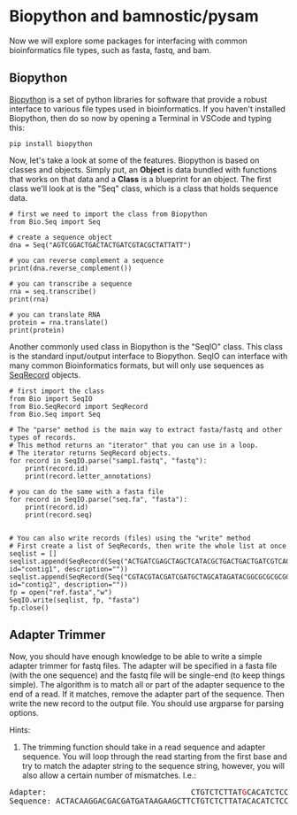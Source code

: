 # Biopython and bamnostic/pysam

Now we will explore some packages for interfacing with common bioinformatics file types, such as fasta, fastq, and bam. 

## Biopython

[Biopython](https://biopython.org/) is a set of python libraries for software that provide a robust interface to various file types used in bioinformatics. If you haven't installed Biopython, then do so now by opening a Terminal in VSCode and typing this:

	pip install biopython

Now, let's take a look at some of the features. Biopython is based on classes and objects. Simply put, an **Object** is data bundled with functions that works on that data and a **Class** is a blueprint for an object. The first class we'll look at is the "Seq" class, which is a class that holds sequence data.

```
# first we need to import the class from Biopython
from Bio.Seq import Seq

# create a sequence object
dna = Seq("AGTCGGACTGACTACTGATCGTACGCTATTATT")

# you can reverse complement a sequence
print(dna.reverse_complement())

# you can transcribe a sequence
rna = seq.transcribe()
print(rna)

# you can translate RNA
protein = rna.translate()
print(protein)
```

Another commonly used class in Biopython is the "SeqIO" class. This class is the standard input/output interface to Biopython. SeqIO can interface with many common Bioinformatics formats, but will only use sequences as [SeqRecord](https://biopython.org/docs/1.75/api/Bio.SeqRecord.html) objects.

```
# first import the class
from Bio import SeqIO
from Bio.SeqRecord import SeqRecord
from Bio.Seq import Seq

# The "parse" method is the main way to extract fasta/fastq and other types of records.
# This method returns an "iterator" that you can use in a loop.
# The iterator returns SeqRecord objects.
for record in SeqIO.parse("samp1.fastq", "fastq"):
    print(record.id)
    print(record.letter_annotations)

# you can do the same with a fasta file
for record in SeqIO.parse("seq.fa", "fasta"):
	print(record.id)
	print(record.seq)


# You can also write records (files) using the "write" method
# First create a list of SeqRecords, then write the whole list at once
seqlist = []
seqlist.append(SeqRecord(Seq("ACTGATCGAGCTAGCTCATACGCTGACTGACTGATCGTCAGATGTATATATGCTATGCTGTAGCTCGATCGTCA"), id="contig1", description=""))
seqlist.append(SeqRecord(Seq("CGTACGTACGATCGATGCTAGCATAGATACGGCGCGCGCGGCGCAGATCGATGACT"), id="contig2", description=""))
fp = open("ref.fasta","w")
SeqIO.write(seqlist, fp, "fasta")
fp.close()
```


## Adapter Trimmer

Now, you should have enough knowledge to be able to write a simple adapter trimmer for fastq files. The adapter will be specified in a fasta file (with the one sequence) and the fastq file will be single-end (to keep things simple). The algorithm is to match all or part of the adapter sequence to the end of a read. If it matches, remove the adapter part of the sequence. Then write the new record to the output file. You should use argparse for parsing options.

Hints:
1. The trimming function should take in a read sequence and adapter sequence. You will loop through the read starting from the first base and try to match the adapter string to the sequence string, however, you will also allow a certain number of mismatches. I.e.:

<pre>
Adapter:                               CTGTCTCTTAT<span style="color: red">G</span>CACATCTCCGAGCCCACGAGA<span style="color: red">T</span>AACATCGCGCATCTCGTATGCCGT
Sequence: ACTACAAGGACGACGATGATAAGAAGCTTCTGTCTCTTATACACATCTCCGAGCCCACGAGACAACATCGCGCATCTCGTATGCCGTCTTCTGCTTGAATAAATCGGAA
</pre>